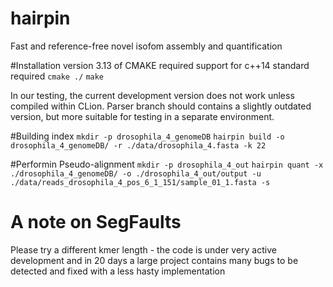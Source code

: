 # hairpin
Fast and reference-free novel isofom assembly and quantification

#Installation
version 3.13 of CMAKE required
support for c++14 standard required
`cmake ./`
`make`

In our testing, the current development version does not work unless compiled within CLion. Parser branch should contains a slightly outdated version, but more suitable for testing in a separate environment.

#Building index
`mkdir -p drosophila_4_genomeDB`
`hairpin build -o drosophila_4_genomeDB/ -r ./data/drosophila_4.fasta -k 22`

#Performin Pseudo-alignment
`mkdir -p drosophila_4_out`
`hairpin quant -x ./drosophila_4_genomeDB/ -o ./drosophila_4_out/output -u ./data/reads_drosophila_4_pos_6_1_151/sample_01_1.fasta -s`

# A note on SegFaults
Please try a different kmer length - the code is under very active development and in 20 days a large project contains many bugs to be detected and fixed with a less hasty implementation